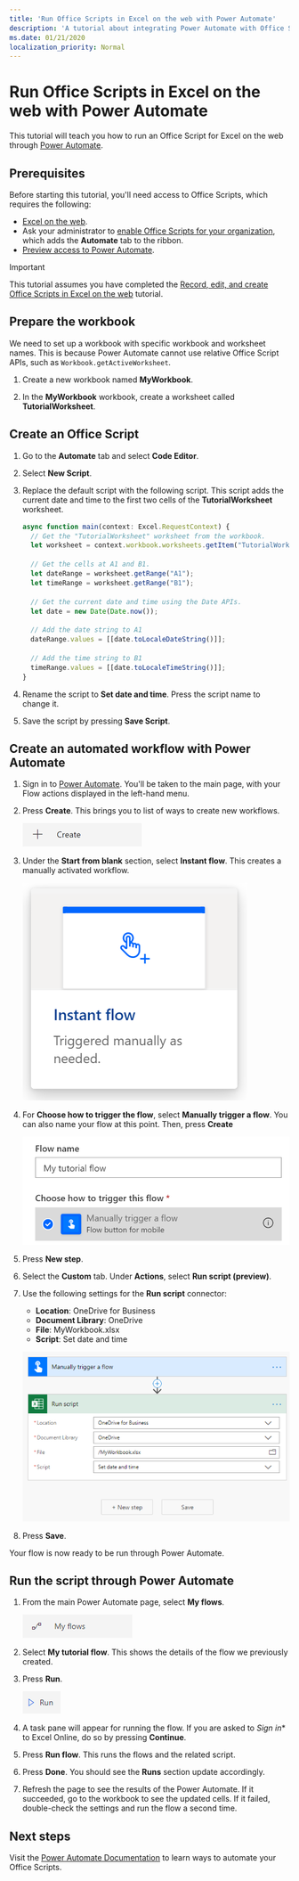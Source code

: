 ```yaml
---
title: 'Run Office Scripts in Excel on the web with Power Automate'
description: 'A tutorial about integrating Power Automate with Office Scripts using a manual trigger.'
ms.date: 01/21/2020
localization_priority: Normal
---
```


# Run Office Scripts in Excel on the web with Power Automate

This tutorial will teach you how to run an Office Script for Excel on the web through [Power Automate](https://flow.microsoft.com).

## Prerequisites

Before starting this tutorial, you'll need access to Office Scripts, which requires the following:

- [Excel on the web](https://www.office.com/launch/excel).
- Ask your administrator to [enable Office Scripts for your organization](https://support.office.com/article/office-scripts-settings-in-m365-19d3c51a-6ca2-40ab-978d-60fa49554dcf), which adds the **Automate** tab to the ribbon.
- [Preview access to Power Automate](https://us.tip1.flow.microsoft.com).

> [!IMPORTANT]
> This tutorial assumes you have completed the [Record, edit, and create Office Scripts in Excel on the web](excel-tutorial.md) tutorial.

## Prepare the workbook

We need to set up a workbook with specific workbook and worksheet names. This is because Power Automate cannot use relative Office Script APIs, such as `Workbook.getActiveWorksheet`.

1. Create a new workbook named **MyWorkbook**.

2. In the **MyWorkbook** workbook, create a worksheet called **TutorialWorksheet**.

## Create an Office Script

1. Go to the **Automate** tab and select **Code Editor**.

2. Select **New Script**.

3. Replace the default script with the following script. This script adds the current date and time to the first two cells of the **TutorialWorksheet** worksheet.

    ```TypeScript
    async function main(context: Excel.RequestContext) {
      // Get the "TutorialWorksheet" worksheet from the workbook.
      let worksheet = context.workbook.worksheets.getItem("TutorialWorksheet")

      // Get the cells at A1 and B1.
      let dateRange = worksheet.getRange("A1");
      let timeRange = worksheet.getRange("B1");

      // Get the current date and time using the Date APIs.
      let date = new Date(Date.now());

      // Add the date string to A1
      dateRange.values = [[date.toLocaleDateString()]];

      // Add the time string to B1
      timeRange.values = [[date.toLocaleTimeString()]];
    }
    ```

4. Rename the script to **Set date and time**. Press the script name to change it.

5. Save the script by pressing **Save Script**.

## Create an automated workflow with Power Automate

1. Sign in to [Power Automate](https://us.tip1.flow.microsoft.com). You'll be taken to the main page, with your Flow actions displayed in the left-hand menu.

2. Press **Create**. This brings you to list of ways to create new workflows.

    ![The Create button in Power Automate.](../images/power-automate-tutorial-1.png)

3. Under the **Start from blank** section, select **Instant flow**. This creates a manually activated workflow.

    ![The Instant flow option for creating a new workflow.](../images/power-automate-tutorial-2.png)

4. For **Choose how to trigger the flow**, select **Manually trigger a flow**. You can also name your flow at this point. Then, press **Create**

    ![The manual trigger option for creating a new instant flow.](../images/power-automate-tutorial-3.png)

5. Press **New step**.

6. Select the **Custom** tab. Under **Actions**, select **Run script (preview)**.

7. Use the following settings for the **Run script** connector:

    - **Location**: OneDrive for Business
    - **Document Library**: OneDrive
    - **File**: MyWorkbook.xlsx
    - **Script**: Set date and time

    ![The connector settings for running a script in Power Automate.](../images/power-automate-tutorial-4.png)

8. Press **Save**.

Your flow is now ready to be run through Power Automate.

## Run the script through Power Automate

1. From the main Power Automate page, select **My flows**.

    ![The My flows button in Power Automate.](../images/power-automate-tutorial-5.png)

2. Select **My tutorial flow**. This shows the details of the flow we previously created.

3. Press **Run**.

    ![The Run button in Power Automate.](../images/power-automate-tutorial-6.png)

4. A task pane will appear for running the flow. If you are asked to *Sign in** to Excel Online, do so by pressing **Continue**.

5. Press **Run flow**. This runs the flows and the related script.

6. Press **Done**. You should see the **Runs** section update accordingly.

7. Refresh the page to see the results of the Power Automate. If it succeeded, go to the workbook to see the updated cells. If it failed, double-check the settings and run the flow a second time.

## Next steps

Visit the [Power Automate Documentation](https://docs.microsoft.com/power-automate) to learn ways to automate your Office Scripts.
